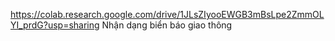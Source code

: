 https://colab.research.google.com/drive/1JLsZIyooEWGB3mBsLpe2ZmmOLYI_prdG?usp=sharing
Nhận dạng biển báo giao thông

